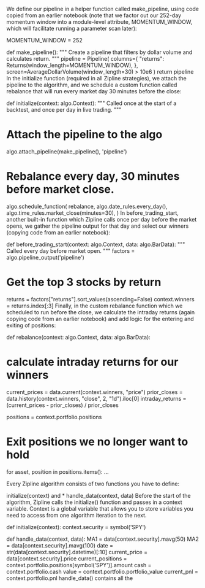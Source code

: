 

We define our pipeline in a helper function called make_pipeline, using code copied from an earlier notebook (note that we factor out our 252-day momentum window into a module-level attribute, MOMENTUM_WINDOW, which will facilitate running a parameter scan later):

MOMENTUM_WINDOW = 252

def make_pipeline():
"""
Create a pipeline that filters by dollar volume and
calculates return.
"""
pipeline = Pipeline(
columns={
"returns": Returns(window_length=MOMENTUM_WINDOW),
},
screen=AverageDollarVolume(window_length=30) > 10e6
)
return pipeline
In the initialize function (required in all Zipline strategies), we attach the pipeline to the algorithm, and we schedule a custom function called rebalance that will run every market day 30 minutes before the close:

def initialize(context: algo.Context):
"""
Called once at the start of a backtest, and once per day in
live trading.
"""
# Attach the pipeline to the algo
algo.attach_pipeline(make_pipeline(), 'pipeline')

# Rebalance every day, 30 minutes before market close.
algo.schedule_function(
    rebalance,
    algo.date_rules.every_day(),
    algo.time_rules.market_close(minutes=30),
)
In before_trading_start, another built-in function which Zipline calls once per day before the market opens, we gather the pipeline output for that day and select our winners (copying code from an earlier notebook):

def before_trading_start(context: algo.Context, data: algo.BarData):
"""
Called every day before market open.
"""
factors = algo.pipeline_output('pipeline')

# Get the top 3 stocks by return
returns = factors["returns"].sort_values(ascending=False)
context.winners = returns.index[:3]
Finally, in the custom rebalance function which we scheduled to run before the close, we calculate the intraday returns (again copying code from an earlier notebook) and add logic for the entering and exiting of positions:

def rebalance(context: algo.Context, data: algo.BarData):
# calculate intraday returns for our winners
current_prices = data.current(context.winners, "price")
prior_closes = data.history(context.winners, "close", 2, "1d").iloc[0]
intraday_returns = (current_prices - prior_closes) / prior_closes

positions = context.portfolio.positions

# Exit positions we no longer want to hold
for asset, position in positions.items():
    ...


Every Zipline algorithm consists of two functions you have to define:

initialize(context) and * handle_data(context, data)
Before the start of the algorithm, Zipline calls the initialize() function and passes in a context variable. Context is a global variable that allows you to store variables you need to access from one algorithm iteration to the next.

def initialize(context):
context.security = symbol('SPY')


def handle_data(context, data):
MA1 = data[context.security].mavg(50)
MA2 = data[context.security].mavg(100)
date = str(data[context.security].datetime)[:10]
current_price = data[context.security].price
current_positions = context.portfolio.positions[symbol('SPY')].amount
cash = context.portfolio.cash
value = context.portfolio.portfolio_value
current_pnl = context.portfolio.pnl
handle_data() contains all the